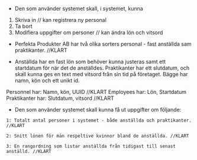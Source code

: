    * Den som använder systemet skall, i systemet, kunna 

   1. Skriva in // kan registrera ny personal
   2. Ta bort
   3. Modifiera uppgifter om personer // kan ändra lön och vitsord

   * Perfekta Produkter AB har två olika sorters personal - fast anställda sam praktikanter. //KLART


   * Anställda har en fast lön som behöver kunna justeras samt ett startdatum för när det de anställdes.
   Praktikanter har ett slutdatum, och skall kunna ges en text med vitsord från sin tid på företaget.
   Bägge har namn, kön och ett unikt id.

Personnel har: Namn, kön, UUID //KLART
Employees har: Lön, Startdatum
Praktikanter har: Slutdatum, vitsord //KLART 


   * Den som använder systemet skall kunna få ut uppgifter om följande:

    1: Totalt antal personer i systemet - både anställda och praktikanter. //KLART
       
    2: Snitt lönen för män respeltive kvinnor bland de anställda. //KLART

    3: En rangordning som listar anställda från tidigast till senast anställd. //KLART
